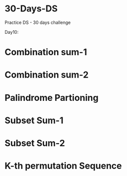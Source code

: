# 30-Days-DS
Practice DS - 30 days challenge

Day10: 
# Combination sum-1 
# Combination sum-2 
# Palindrome Partioning 
# Subset Sum-1 
# Subset Sum-2 
# K-th permutation Sequence 
